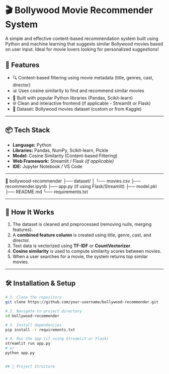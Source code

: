 # 🎬 Bollywood Movie Recommender System

A simple and effective content-based recommendation system built using Python and machine learning that suggests similar Bollywood movies based on user input. Ideal for movie lovers looking for personalized suggestions!

## 🚀 Features

- 🔍 Content-based filtering using movie metadata (title, genres, cast, director)
- 📊 Uses cosine similarity to find and recommend similar movies
- 🧠 Built with popular Python libraries (Pandas, Scikit-learn)
- 🌐 Clean and interactive frontend (if applicable - Streamlit or Flask)
- 📁 Dataset: Bollywood movies dataset (custom or from Kaggle)

---

## 📦 Tech Stack

- **Language:** Python
- **Libraries:** Pandas, NumPy, Scikit-learn, Pickle
- **Model:** Cosine Similarity (Content-based Filtering)
- **Web Framework:** Streamlit / Flask *(if applicable)*
- **IDE:** Jupyter Notebook / VS Code

---
📁 bollywood-recommender
├── dataset/
│ └── movies.csv
├── recommender.ipynb
├── app.py (if using Flask/Streamlit)
├── model.pkl
├── README.md
└── requirements.txt

---

## 🎯 How It Works

1. The dataset is cleaned and preprocessed (removing nulls, merging features).
2. A **combined feature column** is created using title, genre, cast, and director.
3. Text data is vectorized using **TF-IDF** or **CountVectorizer**.
4. **Cosine similarity** is used to compute similarity scores between movies.
5. When a user searches for a movie, the system returns top similar movies.

---

## 🛠️ Installation & Setup

```bash
# 1. Clone the repository
git clone https://github.com/your-username/bollywood-recommender.git

# 2. Navigate to project directory
cd bollywood-recommender

# 3. Install dependencies
pip install -r requirements.txt

# 4. Run the app (if using Streamlit or Flask)
streamlit run app.py
# or
python app.py


## 📂 Project Structure

